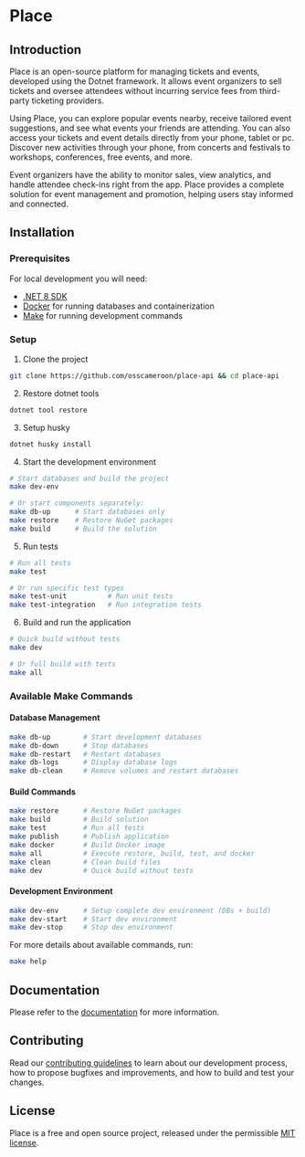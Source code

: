 ﻿# Place

## Introduction

Place is an open-source platform for managing tickets and events, developed using the Dotnet framework. It allows event organizers to sell tickets and oversee attendees without incurring service fees from third-party ticketing providers.

Using Place, you can explore popular events nearby, receive tailored event suggestions, and see what events your friends are attending.
You can also access your tickets and event details directly from your phone, tablet or pc.
Discover new activities through your phone, from concerts and festivals to workshops, conferences, free events, and more.

Event organizers have the ability to monitor sales, view analytics, and handle attendee check-ins right from the app.
Place provides a complete solution for event management and promotion, helping users stay informed and connected.

## Installation

### Prerequisites

For local development you will need:

- [.NET 8 SDK](https://dotnet.microsoft.com/fr-fr/download/dotnet/8.0)
- [Docker](https://www.docker.com/products/docker-desktop/) for running databases and containerization
- [Make](https://www.gnu.org/software/make/) for running development commands

### Setup

1. Clone the project
```bash
git clone https://github.com/osscameroon/place-api && cd place-api
```

2. Restore dotnet tools
```bash
dotnet tool restore
```

3. Setup husky
```bash
dotnet husky install
```

4. Start the development environment
```bash
# Start databases and build the project
make dev-env

# Or start components separately:
make db-up      # Start databases only
make restore    # Restore NuGet packages
make build      # Build the solution
```

5. Run tests
```bash
# Run all tests
make test

# Or run specific test types
make test-unit          # Run unit tests
make test-integration   # Run integration tests
```

6. Build and run the application
```bash
# Quick build without tests
make dev

# Or full build with tests
make all
```

### Available Make Commands

#### Database Management
```bash
make db-up        # Start development databases
make db-down      # Stop databases
make db-restart   # Restart databases
make db-logs      # Display database logs
make db-clean     # Remove volumes and restart databases
```

#### Build Commands
```bash
make restore      # Restore NuGet packages
make build        # Build solution
make test         # Run all tests
make publish      # Publish application
make docker       # Build Docker image
make all          # Execute restore, build, test, and docker
make clean        # Clean build files
make dev          # Quick build without tests
```

#### Development Environment
```bash
make dev-env      # Setup complete dev environment (DBs + build)
make dev-start    # Start dev environment
make dev-stop     # Stop dev environment
```

For more details about available commands, run:
```bash
make help
```

## Documentation
Please refer to the [documentation](docs/Documentation.md) for more information.

## Contributing
Read our [contributing guidelines](CONTRIBUTING.md) to learn about our development process, how to propose bugfixes and improvements, and how to build and test your changes.

## License
Place is a free and open source project, released under the permissible [MIT license](LICENSE).